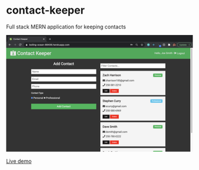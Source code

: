 # contact-keeper
Full stack MERN application for keeping contacts

![Home page](./client/public/contact-keeper-home.png)

[Live demo](https://boiling-ocean-88406.herokuapp.com/register)
